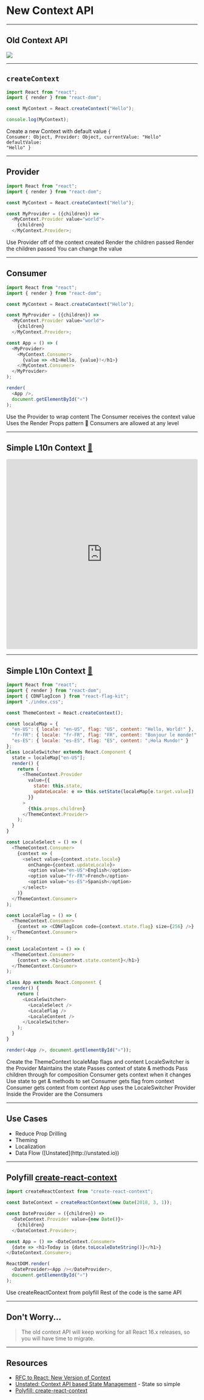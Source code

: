 # New Context API

------

## Old Context API

<!-- .slide: data-title="Context API" -->

![](./img/old-context-api.png)

------

## `createContext`

<!-- .slide: data-title="Context API" data-state="zeroTop"  -->

```js
import React from "react";
import { render } from "react-dom";

const MyContext = React.createContext("Hello");

console.log(MyContext);
```

<span class="fragment current-only focus-text" data-code-focus="4">Create a new Context with default value</span>
<span class="fragment current-only focus-text focus-code" data-code-focus="6"><code>{
  Consumer: Object,
  Provider: Object,
  currentValue: "Hello"
  defaultValue: "Hello"
}</code>
</span>

------

## Provider

<!-- .slide: data-title="Context API" data-state="zeroTopx" -->

```js
import React from "react";
import { render } from "react-dom";

const MyContext = React.createContext("Hello");

const MyProvider = ({children}) =>
  <MyContext.Provider value="world">
    {children}
  </MyContext.Provider>;
```

<span class="fragment current-only focus-text" data-code-focus="7,9">Use Provider off of the context created</span>
<span class="fragment current-only focus-text" data-code-focus="8">Render the children passed</span>
<span class="fragment current-only focus-text" data-code-focus="8">Render the children passed</span>
<span class="fragment current-only focus-text" data-code-focus="7">You can change the value</span>

------

## Consumer

<!-- .slide: data-title="Context API" data-state="zeroTop" -->

```js
import React from "react";
import { render } from "react-dom";

const MyContext = React.createContext("Hello");

const MyProvider = ({children}) =>
  <MyContext.Provider value="world">
    {children}
  </MyContext.Provider>;

const App = () => (
  <MyProvider>
    <MyContext.Consumer>
      {value => <h1>Hello, {value}!</h1>}
    </MyContext.Consumer>
  </MyProvider>
);

render(
  <App />,
  document.getElementById("⚛️")
);
```

<span class="fragment current-only focus-text" data-code-focus="12,16">Use the Provider to wrap content</span>
<span class="fragment current-only focus-text" data-code-focus="13,15">The Consumer receives the context value</span>
<span class="fragment current-only focus-text" data-code-focus="14">Uses the Render Props pattern 🎉</span>
<span class="fragment current-only focus-text" data-code-focus="13-15">Consumers are allowed at any level</span>

------

## Simple L10n Context [🔗](https://codesandbox.io/s/6lxxo1x5vn)<!-- .element: class="icon" -->

<!-- .slide: data-title="Context API" data-state="zeroTop" -->

<iframe src="https://codesandbox.io/embed/6lxxo1x5vn?autoresize=1&hidenavigation=1&view=preview" style="width:100%; height:500px; border:0; border-radius: 4px; overflow:hidden;" sandbox="allow-modals allow-forms allow-popups allow-scripts allow-same-origin"></iframe>

------

## Simple L10n Context [🔗](https://codesandbox.io/s/6lxxo1x5vn)<!-- .element: class="icon" -->

<!-- .slide: data-title="Context API" data-state="zeroTop" -->

```js
import React from "react";
import { render } from "react-dom";
import { CDNFlagIcon } from "react-flag-kit";
import "./index.css";

const ThemeContext = React.createContext();

const localeMap = {
  "en-US": { locale: "en-US", flag: "US", content: "Hello, World!" },
  "fr-FR": { locale: "fr-FR", flag: "FR", content: "Bonjour le monde!" },
  "es-ES": { locale: "es-ES", flag: "ES", content: "¡Hola Mundo!" }
};
class LocaleSwitcher extends React.Component {
  state = localeMap["en-US"];
  render() {
    return (
      <ThemeContext.Provider
        value={{
          state: this.state,
          updateLocale: e => this.setState(localeMap[e.target.value])
        }}
      >
        {this.props.children}
      </ThemeContext.Provider>
    );
  }
}

const LocaleSelect = () => (
  <ThemeContext.Consumer>
    {context => (
      <select value={context.state.locale}
        onChange={context.updateLocale}>
        <option value="en-US">English</option>
        <option value="fr-FR">French</option>
        <option value="es-ES">Spanish</option>
      </select>
    )}
  </ThemeContext.Consumer>
);

const LocaleFlag = () => (
  <ThemeContext.Consumer>
    {context => <CDNFlagIcon code={context.state.flag} size={256} />}
  </ThemeContext.Consumer>
);

const LocaleContent = () => (
  <ThemeContext.Consumer>
    {context => <h1>{context.state.content}</h1>}
  </ThemeContext.Consumer>
);

class App extends React.Component {
  render() {
    return (
      <LocaleSwitcher>
        <LocaleSelect />
        <LocaleFlag />
        <LocaleContent />
      </LocaleSwitcher>
    );
  }
}

render(<App />, document.getElementById("⚛️"));
```

<span class="fragment current-only focus-text" data-code-focus="6">Create the ThemeContext</span>
<span class="fragment current-only focus-text" data-code-focus="8-12">localeMap flags and content</span>
<span class="fragment current-only focus-text" data-code-focus="13-27">LocaleSwitcher is the Provider</span>
<span class="fragment current-only focus-text" data-code-focus="14">Maintains the state</span>
<span class="fragment current-only focus-text" data-code-focus="17-22,24">Passes context of state & methods</span>
<span class="fragment current-only focus-text" data-code-focus="23">Pass children through for composition</span>
<span class="fragment current-only focus-text" data-code-focus="29-40">Consumer gets context when it changes</span>
<span class="fragment current-only focus-text" data-code-focus="31-33">Use state to get & methods to set</span>
<span class="fragment current-only focus-text" data-code-focus="42-46">Consumer gets flag from context</span>
<span class="fragment current-only focus-text" data-code-focus="48-52">Consumer gets context from context</span>
<span class="fragment current-only focus-text" data-code-focus="57-61">App uses the LocaleSwitcher Provider</span>
<span class="fragment current-only focus-text" data-code-focus="58-60">Inside the Provider are the Consumers</span>

------

## Use Cases

<!-- .slide: data-title="Context API" data-state="zeroTopX" -->

* Reduce Prop Drilling<!-- .element: class="fragment" -->
* Theming<!-- .element: class="fragment" -->
* Localization<!-- .element: class="fragment" -->
* <!-- .element: class="fragment" -->Data Flow ([Unstated](http://unstated.io))

------

<h2>Polyfill <a style="text-transform: initial;" href="https://github.com/jamiebuilds/create-react-context">create-react-context</a></h2>

<!-- .slide: data-title="Context API" data-state="zeroTop" -->

```js
import createReactContext from "create-react-context";

const DateContext = createReactContext(new Date(2018, 3, 1));

const DateProvider = ({children}) =>
  <DateContext.Provider value={new Date()}>
    {children}
  </DateContext.Provider>;

const App = () => <DateContext.Consumer>
  {date => <h1>Today is {date.toLocaleDateString()}</h1>}
</DateContext.Consumer>;

ReactDOM.render(
  <DateProvider><App /></DateProvider>,
  document.getElementById("⚛️")
);
```

<span class="fragment current-only focus-text" data-code-focus="1,3">Use createReactContext from polyfill</span>
<span class="fragment current-only focus-text" data-code-focus="5-17">Rest of the code is the same API</span>

------

## Don't Worry...

<!-- .slide: data-title="Context API" data-state="zeroTopx" -->

> The old context API will keep working for all React 16.x releases, so you will have time to migrate.

------

## Resources

<!-- .slide: data-title="Context API" data-state="resources" -->

* [RFC to React: New Version of Context](https://github.com/reactjs/rfcs/blob/master/text/0002-new-version-of-context.md)
* [Unstated: Context API based State Management](http://unstated.io) - State so simple
* [Polyfill: create-react-context](https://github.com/jamiebuilds/create-react-context)